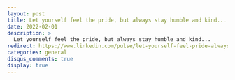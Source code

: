 ```yaml
---
layout: post
title: Let yourself feel the pride, but always stay humble and kind...
date: 2022-02-01
description: >
  Let yourself feel the pride, but always stay humble and kind...
redirect: https://www.linkedin.com/pulse/let-yourself-feel-pride-always-stay-humble-kind-yahya-alaa/
categories: general
disqus_comments: true
display: true
---
```

